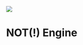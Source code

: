 <img src = "https://github.com/Sam-1210/Not-Engine-Tmp/blob/testing/Assets/Materials/Textures/Logo.png" align = "middle"/>
<h1> NOT(!) Engine </h1>

